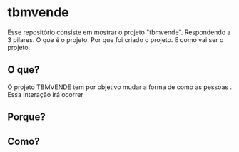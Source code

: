 # tbmvende

Esse repositório consiste em mostrar o projeto "tbmvende". Respondendo a 3 pilares. O que é o projeto. Por que foi criado o projeto. E como vai ser o projeto.

## O que?
O projeto TBMVENDE tem por objetivo mudar a forma de como as pessoas . Essa interação irá ocorrer

## Porque?

## Como?
